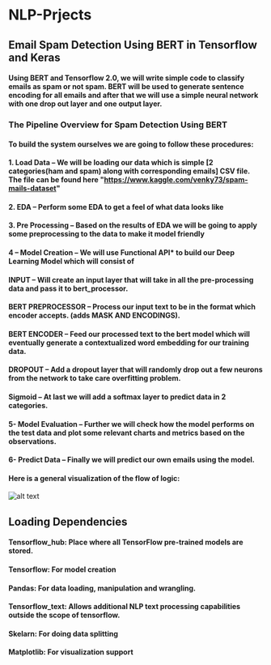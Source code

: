 # NLP-Prjects

## Email Spam Detection Using BERT in Tensorflow and Keras
#### Using BERT and Tensorflow 2.0, we will write simple code to classify emails as spam or not spam. BERT will be used to generate sentence encoding for all emails and after that we will use a simple neural network with one drop out layer and one output layer. 

### The Pipeline Overview for Spam Detection Using BERT
#### To build the system ourselves we are going to follow these procedures:

#### 1. Load Data – We will be loading our data which is simple [2 categories(ham and spam) along with corresponding emails] CSV file. The file can be found here "https://www.kaggle.com/venky73/spam-mails-dataset"

#### 2. EDA – Perform some EDA to get a feel of what data looks like

#### 3. Pre Processing – Based on the results of EDA we will be going to apply some preprocessing to the data to make it model friendly

#### 4 – Model Creation – We will use Functional API* to build our Deep Learning Model which will consist of

#### INPUT – Will create an input layer that will take in all the pre-processing data and pass it to bert_processor.
#### BERT PREPROCESSOR – Process our input text to be in the format which encoder accepts. (adds MASK AND ENCODINGS).
#### BERT ENCODER – Feed our processed text to the bert model which will eventually generate a contextualized word embedding for our training data.
#### DROPOUT – Add a dropout layer that will randomly drop out a few neurons from the network to take care overfitting problem.
#### Sigmoid – At last we will add a softmax layer to predict data in 2 categories.
#### 5- Model Evaluation – Further we will check how the model performs on the test data and plot some relevant charts and metrics based on the observations.
#### 6- Predict Data – Finally we will predict our own emails using the model.

#### Here is a general visualization of the flow of logic:

![alt text](https://editor.analyticsvidhya.com/uploads/91446MODEL%20PIPELINE.PNG)


## Loading Dependencies
#### Tensorflow_hub: Place where all TensorFlow pre-trained models are stored.
#### Tensorflow: For model creation
#### Pandas: For data loading, manipulation and wrangling.
#### Tensorflow_text: Allows additional NLP text processing capabilities outside the scope of tensorflow.
#### Skelarn: For doing data splitting
#### Matplotlib: For visualization support
